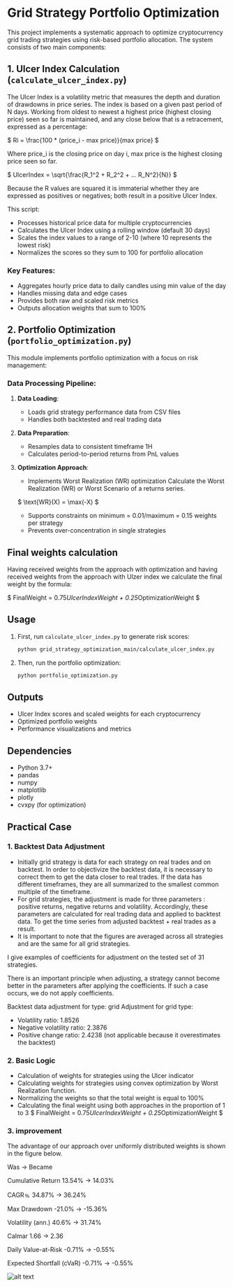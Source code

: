 # Grid Strategy Portfolio Optimization

This project implements a systematic approach to optimize cryptocurrency grid trading strategies using risk-based portfolio allocation. The system consists of two main components:

## 1. Ulcer Index Calculation (`calculate_ulcer_index.py`)

The Ulcer Index is a volatility metric that measures the depth and duration of drawdowns in price series.
The index is based on a given past period of N days. Working from oldest to newest a highest price (highest closing price) seen so far is maintained, and any close below that is a retracement, expressed as a percentage:

$ Ri = \frac{100 * (price_i - max price)}{max price} $

Where price_i is the closing price on day i, max price is the highest closing price seen so far.

$ UlcerIndex = \sqrt{\frac{R_1^2 + R_2^2 + ... R_N^2}{N}} $

Because the R values are squared it is immaterial whether they are expressed as positives or negatives; both result in a positive Ulcer Index.

This script:

- Processes historical price data for multiple cryptocurrencies
- Calculates the Ulcer Index using a rolling window (default 30 days)
- Scales the index values to a range of 2-10 (where 10 represents the lowest risk)
- Normalizes the scores so they sum to 100 for portfolio allocation

### Key Features:
- Aggregates hourly price data to daily candles using min value of the day
- Handles missing data and edge cases
- Provides both raw and scaled risk metrics
- Outputs allocation weights that sum to 100%

## 2. Portfolio Optimization (`portfolio_optimization.py`)

This module implements portfolio optimization with a focus on risk management:

### Data Processing Pipeline:
1. **Data Loading**:
   - Loads grid strategy performance data from CSV files
   - Handles both backtested and real trading data

2. **Data Preparation**:
   - Resamples data to consistent timeframe 1H
   - Calculates period-to-period returns from PnL values

3. **Optimization Approach**:
   - Implements Worst Realization (WR) optimization
   Calculate the Worst Realization (WR) or Worst Scenario of a returns series.

   $ \text{WR}(X) = \max(-X) $ 
   - Supports constraints on minimum = 0.01/maximum = 0.15 weights per strategy
   - Prevents over-concentration in single strategies


## Final weights calculation
Having received weights from the approach with optimization and having received weights from the approach with Ulzer index we calculate the final weight by the formula:

$ FinalWeight = 0.75*UlcerIndexWeight + 0.25*OptimizationWeight $

## Usage

1. First, run `calculate_ulcer_index.py` to generate risk scores:
   ```bash
   python grid_strategy_optimization_main/calculate_ulcer_index.py
   ```

2. Then, run the portfolio optimization:
   ```bash
   python portfolio_optimization.py
   ```

## Outputs

- Ulcer Index scores and scaled weights for each cryptocurrency
- Optimized portfolio weights
- Performance visualizations and metrics

## Dependencies

- Python 3.7+
- pandas
- numpy
- matplotlib
- plotly
- cvxpy (for optimization)

## Practical Case

### **1. Backtest Data Adjustment**
   - Initially grid strategy is data for each strategy on real trades and on backtest. In order to objectivize the backtest data, it is necessary to correct them to get the data closer to real trades. If the data has different timeframes, they are all summarized to the smallest common multiple of the timeframe.
   - For grid strategies, the adjustment is made for three parameters : positive returns, negative returns and volatility. Accordingly, these parameters are calculated for real trading data and applied to backtest data. To get the time series from adjusted backtest + real trades as a result.
   - It is important to note that the figures are averaged across all strategies and are the same for all grid strategies.
   
   I give examples of coefficients for adjustment on the tested set of 31 strategies.

   There is an important principle when adjusting, a strategy cannot become better in the parameters after applying the coefficients. If such a case occurs, we do not apply coefficients. 

   Backtest data adjustment for type: grid
   Adjustment for grid type:
   - Volatility ratio: 1.8526
   - Negative volatility ratio: 2.3876
   - Positive change ratio: 2.4238 (not applicable because it overestimates the backtest)

### **2. Basic Logic**
   - Calculation of weights for strategies using the Ulcer indicator
   - Calculating weights for strategies using convex optimization by Worst Realization function.
   - Normalizing the weights so that the total weight is equal to 100%
   - Calculating the final weight using both approaches in the proportion of 1 to 3
   $ FinalWeight = 0.75*UlcerIndexWeight + 0.25*OptimizationWeight $

### **3. improvement**
The advantage of our approach over uniformly distributed weights is shown in the figure below.

Was -> Became

Cumulative Return	13.54% -> 14.03% 

CAGR﹪	34.87% -> 36.24%

Max Drawdown	-21.0% -> -15.36%


Volatility (ann.)	40.6% -> 31.74%

Calmar	1.66 -> 2.36

Daily Value-at-Risk	-0.71% -> -0.55%

Expected Shortfall (cVaR)	-0.71% -> -0.55%

![alt text](image.png)